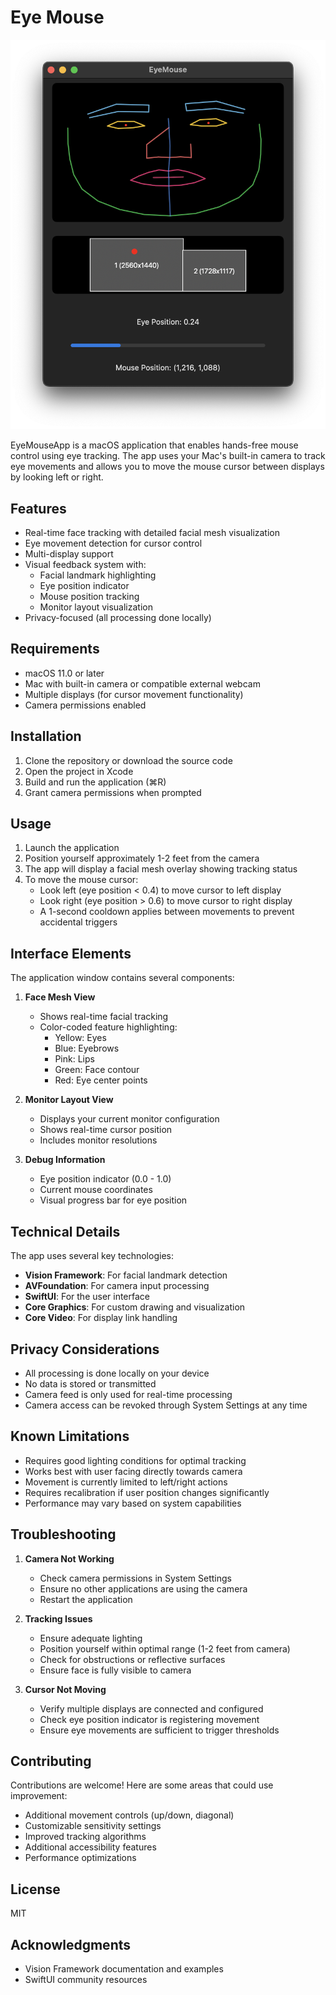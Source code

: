 # Eye Mouse

![Screenshot](image.png)

EyeMouseApp is a macOS application that enables hands-free mouse control using eye tracking. The app uses your Mac's built-in camera to track eye movements and allows you to move the mouse cursor between displays by looking left or right.

## Features

- Real-time face tracking with detailed facial mesh visualization
- Eye movement detection for cursor control
- Multi-display support
- Visual feedback system with:
  - Facial landmark highlighting
  - Eye position indicator
  - Mouse position tracking
  - Monitor layout visualization
- Privacy-focused (all processing done locally)

## Requirements

- macOS 11.0 or later
- Mac with built-in camera or compatible external webcam
- Multiple displays (for cursor movement functionality)
- Camera permissions enabled

## Installation

1. Clone the repository or download the source code
2. Open the project in Xcode
3. Build and run the application (⌘R)
4. Grant camera permissions when prompted

## Usage

1. Launch the application
2. Position yourself approximately 1-2 feet from the camera
3. The app will display a facial mesh overlay showing tracking status
4. To move the mouse cursor:
   - Look left (eye position < 0.4) to move cursor to left display
   - Look right (eye position > 0.6) to move cursor to right display
   - A 1-second cooldown applies between movements to prevent accidental triggers

## Interface Elements

The application window contains several components:

1. **Face Mesh View**
   - Shows real-time facial tracking
   - Color-coded feature highlighting:
     - Yellow: Eyes
     - Blue: Eyebrows
     - Pink: Lips
     - Green: Face contour
     - Red: Eye center points

2. **Monitor Layout View**
   - Displays your current monitor configuration
   - Shows real-time cursor position
   - Includes monitor resolutions

3. **Debug Information**
   - Eye position indicator (0.0 - 1.0)
   - Current mouse coordinates
   - Visual progress bar for eye position

## Technical Details

The app uses several key technologies:

- **Vision Framework**: For facial landmark detection
- **AVFoundation**: For camera input processing
- **SwiftUI**: For the user interface
- **Core Graphics**: For custom drawing and visualization
- **Core Video**: For display link handling

## Privacy Considerations

- All processing is done locally on your device
- No data is stored or transmitted
- Camera feed is only used for real-time processing
- Camera access can be revoked through System Settings at any time

## Known Limitations

- Requires good lighting conditions for optimal tracking
- Works best with user facing directly towards camera
- Movement is currently limited to left/right actions
- Requires recalibration if user position changes significantly
- Performance may vary based on system capabilities

## Troubleshooting

1. **Camera Not Working**
   - Check camera permissions in System Settings
   - Ensure no other applications are using the camera
   - Restart the application

2. **Tracking Issues**
   - Ensure adequate lighting
   - Position yourself within optimal range (1-2 feet from camera)
   - Check for obstructions or reflective surfaces
   - Ensure face is fully visible to camera

3. **Cursor Not Moving**
   - Verify multiple displays are connected and configured
   - Check eye position indicator is registering movement
   - Ensure eye movements are sufficient to trigger thresholds

## Contributing

Contributions are welcome! Here are some areas that could use improvement:

- Additional movement controls (up/down, diagonal)
- Customizable sensitivity settings
- Improved tracking algorithms
- Additional accessibility features
- Performance optimizations

## License

MIT

## Acknowledgments

- Vision Framework documentation and examples
- SwiftUI community resources


